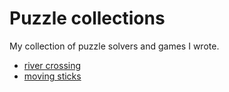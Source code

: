 # Puzzle collections

My collection of puzzle solvers and games I wrote.

- [river crossing](./river-crossing)
- [moving sticks](./stick-segments)
